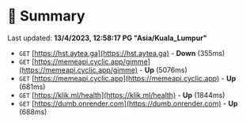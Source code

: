 # 📖 Summary
Last updated: **13/4/2023, 12:58:17 PG "Asia/Kuala_Lumpur"**

- `GET` [https://hst.aytea.ga](https://hst.aytea.ga) - **Down** (355ms)
- `GET` [https://memeapi.cyclic.app/gimme](https://memeapi.cyclic.app/gimme) - **Up** (5076ms)
- `GET` [https://memeapi.cyclic.app](https://memeapi.cyclic.app) - **Up** (681ms)
- `GET` [https://klik.ml/health](https://klik.ml/health) - **Up** (1844ms)
- `GET` [https://dumb.onrender.com](https://dumb.onrender.com) - **Up** (688ms)
